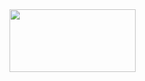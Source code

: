 <img src="https://68.media.tumblr.com/3c3ae5192dee90ee7186bedab3f4f60e/tumblr_o84ehabMdp1vtdb0lo1_1280.gif" height="110" width="221">


